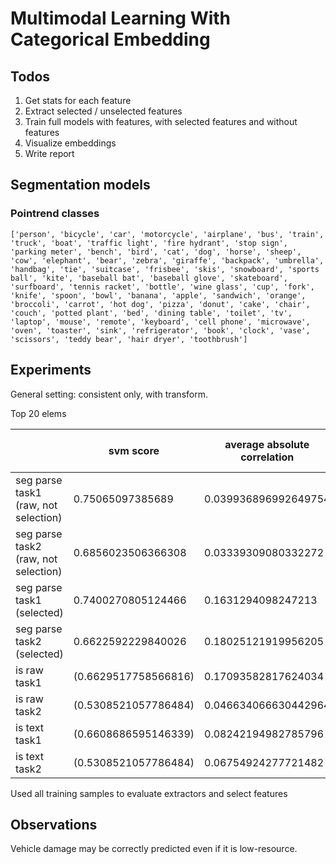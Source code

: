 # Multimodal Learning With Categorical Embedding

## Todos
1. Get stats for each feature 
2. Extract selected / unselected features
3. Train full models with features, with selected features and without features
5. Visualize embeddings
6. Write report



## Segmentation models

### Pointrend classes
```
['person', 'bicycle', 'car', 'motorcycle', 'airplane', 'bus', 'train', 'truck', 'boat', 'traffic light', 'fire hydrant', 'stop sign', 'parking meter', 'bench', 'bird', 'cat', 'dog', 'horse', 'sheep', 'cow', 'elephant', 'bear', 'zebra', 'giraffe', 'backpack', 'umbrella', 'handbag', 'tie', 'suitcase', 'frisbee', 'skis', 'snowboard', 'sports ball', 'kite', 'baseball bat', 'baseball glove', 'skateboard', 'surfboard', 'tennis racket', 'bottle', 'wine glass', 'cup', 'fork', 'knife', 'spoon', 'bowl', 'banana', 'apple', 'sandwich', 'orange', 'broccoli', 'carrot', 'hot dog', 'pizza', 'donut', 'cake', 'chair', 'couch', 'potted plant', 'bed', 'dining table', 'toilet', 'tv', 'laptop', 'mouse', 'remote', 'keyboard', 'cell phone', 'microwave', 'oven', 'toaster', 'sink', 'refrigerator', 'book', 'clock', 'vase', 'scissors', 'teddy bear', 'hair dryer', 'toothbrush'] 
```


## Experiments

General setting: consistent only, with transform.

Top 20 elems

|                                      | svm score            | average absolute correlation | max absolute correlation | uninformed guess   | performance increase task1 | performance increase task 2 |
| ------------------------------------ | -------------------- | ---------------------------- | ------------------------ | ------------------ | -------------------------- | --------------------------- |
| seg parse task1 (raw, not selection) | 0.75065097385689     | 0.039936896992649754         | 0.2671258520103224       | 0.6608686595146339 |                            |                             |
| seg parse task2 (raw, not selection) | 0.6856023506366308   | 0.03339309080332272          | 0.3145600649171777       | 0.5308521057786484 |                            |                             |
| seg parse task1 (selected)           | 0.7400270805124466   | 0.1631294098247213           | 0.2671258520103224       | 0.6608686595146339 |                            |                             |
| seg parse task2 (selected)           | 0.6622592229840026   | 0.18025121919956205          | 0.3145600649171777       | 0.5308521057786484 |                            |                             |
| is raw task1                         | (0.6629517758566816) | 0.17093582817624034          | 0.17093582817624034      | 0.6608686595146339 |                            |                             |
| is raw task2                         | (0.5308521057786484) | 0.046634066630442964         | 0.09947684241862445      | 0.5308521057786484 |                            |                             |
| is text task1                        | (0.6608686595146339) | 0.08242194982785796          | 0.08242194982785796      | 0.6608686595146339 |                            |                             |
| is text task2                        | (0.5308521057786484) | 0.06754924277721482          | 0.1054613934799101       | 0.5308521057786484 |                            |                             |

Used all training samples to evaluate extractors and select features



## Observations

Vehicle damage may be correctly predicted even if it is low-resource.